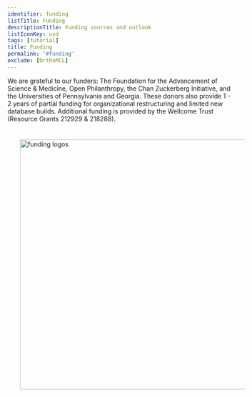```yaml
---
identifier: funding
listTitle: Funding 
descriptionTitle: Funding sources and outlook
listIconKey: usd
tags: [tutorial]
title: Funding
permalink: '#funding'
exclude: [OrthoMCL]
---
```

<style>
p.indent {
    margin-left: 3em
}

</style>
<p>We are grateful to our funders: The Foundation for the Advancement of Science & Medicine, Open Philanthropy, the Chan Zuckerberg Initiative, and the Universities of Pennsylvania and Georgia. These donors also provide 1 - 2 years of partial funding for organizational restructuring and limited new database builds. Additional funding is provided by the Wellcome Trust (Resource Grants 212929 & 218288).</p><br>
<img style="width: 40em; margin-top: .5em; margin-left: 2em;" src="{{ "/assets/images/resources_tools/allfund.jpg" | absolute_url }}" alt="funding logos"/><br/>

